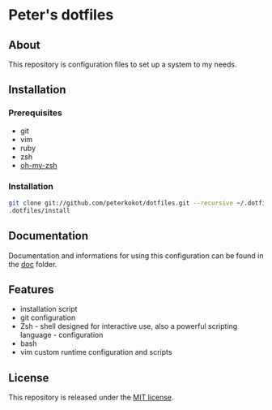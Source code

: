 # Peter's dotfiles

## About

This repository is configuration files to set up a system to my needs.

## Installation

### Prerequisites

* git
* vim
* ruby
* zsh
* [oh-my-zsh](https://github.com/robbyrussell/oh-my-zsh)

### Installation

```bash
git clone git://github.com/peterkokot/dotfiles.git --recursive ~/.dotfiles
.dotfiles/install
```

## Documentation

Documentation and informations for using this configuration can be found in the [doc](https://github.com/peterkokot/dotfiles/blob/master/doc/index.md) folder.

## Features

* installation script
* git configuration
* Zsh - shell designed for interactive use, also a powerful scripting language - configuration
* bash
* vim custom runtime configuration and scripts

## License

This repository is released under the [MIT license](https://github.com/peterkokot/dotfiles/blob/master/LICENSE).
